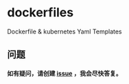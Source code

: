 # dockerfiles
Dockerfile &amp; kubernetes Yaml Templates


## 问题
#### 如有疑问，请创建 [issue](https://github.com/Statemood/dockerfiles/issue) ，我会尽快答复。
